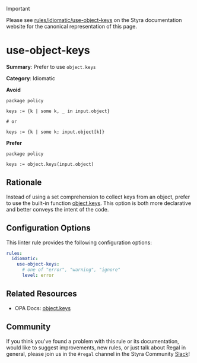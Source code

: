> [!IMPORTANT]
> Please see [rules/idiomatic/use-object-keys](https://docs.styra.com/regal/rules/idiomatic/use-object-keys) on the Styra documentation website for the canonical representation of this page.

# use-object-keys

**Summary**: Prefer to use `object.keys`

**Category**: Idiomatic

**Avoid**
```rego
package policy

keys := {k | some k, _ in input.object}

# or

keys := {k | some k; input.object[k]}
```

**Prefer**
```rego
package policy

keys := object.keys(input.object)
```

## Rationale

Instead of using a set comprehension to collect keys from an object, prefer to use the built-in function
[object.keys](https://www.openpolicyagent.org/docs/policy-reference/#builtin-object-objectkeys).
This option is both more declarative and better conveys the intent of the code.

## Configuration Options

This linter rule provides the following configuration options:

```yaml
rules:
  idiomatic:
    use-object-keys:
      # one of "error", "warning", "ignore"
      level: error
```

## Related Resources

- OPA Docs: [object.keys](https://www.openpolicyagent.org/docs/policy-reference/#builtin-object-objectkeys)

## Community

If you think you've found a problem with this rule or its documentation, would like to suggest improvements, new rules,
or just talk about Regal in general, please join us in the `#regal` channel in the Styra Community
[Slack](https://inviter.co/styra)!
